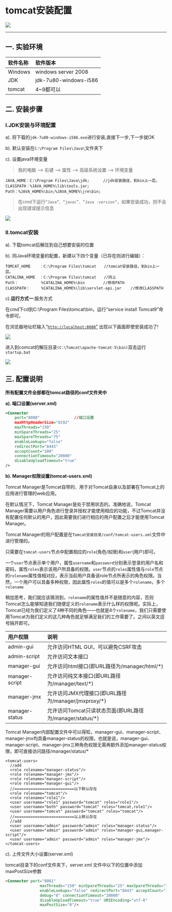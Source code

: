 # tomcat安装配置

![](/weakPassword/image/tomcat-logo.png)

---

## 一. 实验环境

| 软件名称 | 软件版本 |
| :--- | :--- |
| Windows | windows server 2008 |
| JDK | jdk-7u80-windows-i586 |
| tomcat | 4~9都可以 |

## 二. 安装步骤

### I.JDK安装与环境配置

a\). 将下载的`jdk-7u80-windows-i586.exe`进行安装,直接下一步,下一步就OK

b\). 默认安装在`C:\Program Files\Java\`文件夹下

c\). 设置java环境变量

> 我的电脑 --&gt; 右键 --&gt; 属性 --&gt; 高级系统设置 --&gt; 环境变量

```
JAVA_HOME：C:\Program Files\Java\jdk;      //jdk安装路径，到bin上一层。
CLASSPATH：%JAVA_HOME%\lib\tools.jar;
Path：%JAVA_HOME%\bin;%JAVA_HOME%\jre\bin;
```

> 在cmd下运行`“Java”、“javac”、“Java -version”`，如果安装成功，则不会出现错误提示信息

![](/weakPassword/image/tomcat_1.png)

### II.tomcat安装

a\). 下载tomcat后解压到自己想要安装的位置

b\). 同Java环境变量的配置，新建以下四个变量（已存在则进行编辑）：

```
TOMCAT_HOME    ：C:\Program Files\tomcat　　//tomcat安装路径，到bin上一层。
CATALINA_HOME  ：C:\Program Files\tomcat　　//同上
Path：          %CATALINA_HOME%\bin        //修改PATH
CLASSPATH：     %CATALINA_HOME%\lib\servlet-api.jar    //修改CLASSPATH
```

c\).**运行方式一**:服务方式

在cmd下cd到C:\Program Files\tomcat\bin，运行“service install Tomcat9”命令即可。

在浏览器地址栏输入“[`http://localhost:8080`”](http://localhost:8080”) 出现以下画面即使安装成功了!

![](/weakPassword/image/tomcat_3.png)

进入到comcat的解压目录`(C:\Tomcat\apache-tomcat-5\bin)`双击运行`startup.bat`

![](/weakPassword/image/tomcat_2.png)

## 三. 配置说明

**所有配置文件全部都在tomcat路径的conf文件夹中**

**a\). 端口设置\(server.xml\)**

```xml
<Connector 
    port="8080"               //端口设置
    maxHttpHeaderSize="8192"
    maxThreads="150"
    minSpareThreads="25"
    maxSpareThreads="75"
    enableLookups="false"
    redirectPort="8443"
    acceptCount="100"
    connectionTimeout="20000"
    disableUploadTimeout="true"
/>
```

**b\). Manager权限设置\(tomcat-users.xml\)**

Tomcat Manager是Tomcat自带的、用于对Tomcat自身以及部署在Tomcat上的应用进行管理的web应用。

在默认情况下，Tomcat Manager是处于禁用状态的。准确地说，Tomcat Manager需要以用户角色进行登录并授权才能使用相应的功能，不过Tomcat并没有配置任何默认的用户，因此需要我们进行相应的用户配置之后才能使用Tomcat Manager。

Tomcat Manager的用户配置是在`Tomcat安装目录/conf/tomcat-users.xml`文件中进行管理的。

只需要在`tomcat-users`节点中配置相应的`role`\(角色/权限\)和`user`\(用户\)即可。

一个`user`节点表示单个用户，属性`username`和`password`分别表示登录的用户名和密码，属性`roles`表示该用户所具备的权限。`user`节点的`roles`属性值与`role`节点的`rolename`属性值相对应，表示当前用户具备该role节点所表示的角色权限。当然，一个用户可以具备多种权限，因此属性`roles`的值可以是多个`rolename`，多个`rolename`

稍加思考，我们就应该猜测到，`rolename`的属性值并不是随意的内容，否则Tomcat怎么能够知道我们随便定义的`rolename`表示什么样的权限呢。实际上，Tomcat已经为我们定义了4种不同的角色——也就是4个`rolename`，我们只需要使用Tomcat为我们定义的这几种角色就足够满足我们的工作需要了。之间以英文逗号隔开即可。

| 用户权限 | 说明 |
| :--- | :--- |
| admin-gui | 允许访问HTML GUI，可以避免CSRF攻击 |
| admin-script | 允许访问文本接口 |
| manager-gui | 允许访问html接口\(即URL路径为/manager/html/\*\) |
| manager-script | 允许访问纯文本接口\(即URL路径为/manager/text/\*\) |
| manager-jmx | 允许访问JMX代理接口\(即URL路径为/manager/jmxproxy/\*\) |
| manager-status | 允许访问Tomcat只读状态页面\(即URL路径为/manager/status/\*\) |

Tomcat Manager内部配置文件中可以得知，manager-gui、manager-script、manager-jmx均具备manager-status的权限，也就是说，manager-gui、manager-script、manager-jmx三种角色权限无需再额外添加manager-status权限，即可直接访问路径/manager/status/\*

```
<tomcat-users>
  //add
  <role rolename="manager-status"/>
  <role rolename="manager-jmx"/>
  <role rolename="manager-script"/>
  <role rolename="manager-gui"/>
  //==========================以下默认存在
  <role rolename="tomcat"/>
  <role rolename="role1"/>
  <user username="role1" password="tomcat" roles="role1"/>
  <user username="both" password="tomcat" roles="tomcat,role1"/>
  <user username="tomcat" password="tomcat" roles="tomcat"/>
  //==========================以上默认存在
  //add
  <user username="admin" password="admin" roles="manager-status"/>
  <user username="admin" password="admin" roles="manager-gui,manager-script"/>
  <user username="admin" password="admin" roles="manager-jmx"/>
</tomcat-users>
```

c\). 上传文件大小设置\(server.xml\)

tomcat目录下的conf文件夹下，server.xml 文件中以下的位置中添加maxPostSize参数

```html
<Connector port="8081"    
               maxThreads="150" minSpareThreads="25" maxSpareThreads="75"    
               enableLookups="false" redirectPort="8443" acceptCount="100"    
               debug="0" connectionTimeout="20000"     
               disableUploadTimeout="true" URIEncoding="utf-8"    
               maxPostSize="0"/>
```



